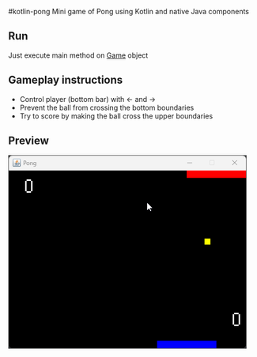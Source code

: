 #kotlin-pong
Mini game of Pong using Kotlin and native Java components

## Run
Just execute main method on [Game](./src/main/kotlin/com/jrobertoss/pong/Game.kt) object

## Gameplay instructions
* Control player (bottom bar) with ← and → 
* Prevent the ball from crossing the bottom boundaries
* Try to score by making the ball cross the upper boundaries

## Preview
![img](./src/main/resources/pong-preview.gif)
